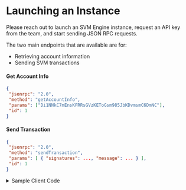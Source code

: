 # Launching an Instance

Please reach out to launch an SVM Engine instance, request an API key from the team, and start sending JSON RPC requests.

The two main endpoints that are available are for:

* Retrieving account information
* Sending SVM transactions

#### Get Account Info

```json
{
 "jsonrpc": "2.0",
 "method": "getAccountInfo",
 "params": ["Di1NNkC7mEnsKFRRsGVzKEToGsm985JbKDvmsmC6DmNC"],
 "id": 1 
}
```

#### Send Transaction

```json
{
 "jsonrpc": "2.0",
 "method": "sendTransaction",
 "params": [ { "signatures": ..., "message": ... } ],
 "id": 1 
}
```

<details>

<summary>Sample Client Code</summary>

Use the following Rust snippet as a guide for interacting with the server:

{% code title="main.rs" %}
```rust
async fn main() -> Result<(), Error> {
    // Step 1: Set up the client
    let server_url = env::var("SERVER_URL").expect("SERVER_URL not found");
    let api_key = env::var("API_KEY").expect("API_KEY not found");
    let mut headers = HeaderMap::new();
    headers.insert(
        AUTHORIZATION,
        HeaderValue::from_str(&format!("Bearer {}", api_key.as_str())).unwrap(),
    );

    let client = HttpClientBuilder::default()
        .set_headers(headers)
        .build(server_url)?;

    // Step 2: Check the status of the account
    let params = rpc_params![PUBKEY];
    let account_info: AccountInfoResponse = client
        .request("getAccountInfo", params)
        .await?;
    println!("Account Info: {account_info:?}");

    // Step 3: Send an SPL transaction
    let seed: &[u8; 32] = b"an_example_fixed_seed_for_tests1";
    let payer = keypair_from_seed(seed).unwrap();
    let seed: &[u8; 32] = b"an_example_fixed_seed_for_tests2";
    let alice = keypair_from_seed(seed).unwrap();
    let seed: &[u8; 32] = b"an_example_fixed_seed_for_tests3";
    let bob = keypair_from_seed(seed).unwrap();
    let minter = Keypair::new();
    let mint_auth = Keypair::new();

    let transaction = prepare_spl_tx(&payer, &alice, &bob, &minter, &mint_auth);
    let params = rpc_params![transaction];
    let signature: Signature = client
        .request("sendTransaction", params)
        .await?;
    println!("Transaction Signature: {signature:?}");

    // Step 4: Check the status of the account again and verify that it has tokens
    let params = rpc_params![PUBKEY];
    let account_info: AccountInfoResponse = client
        .request("getAccountInfo", params)
        .await?;
    println!("Account Info: {account_info:?}");

    Ok(())
}
```
{% endcode %}

</details>



